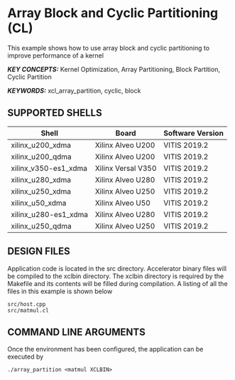 Array Block and Cyclic Partitioning (CL)
======================

This example shows how to use array block and cyclic partitioning to improve performance of a kernel

***KEY CONCEPTS:*** Kernel Optimization, Array Partitioning, Block Partition, Cyclic Partition

***KEYWORDS:*** xcl_array_partition, cyclic, block

## SUPPORTED SHELLS
Shell | Board             | Software Version
---------|-------------------|-----------------
xilinx_u200_xdma|Xilinx Alveo U200|VITIS 2019.2
xilinx_u200_qdma|Xilinx Alveo U200|VITIS 2019.2
xilinx_v350-es1_xdma|Xilinx Versal V350|VITIS 2019.2
xilinx_u280_xdma|Xilinx Alveo U280|VITIS 2019.2
xilinx_u250_xdma|Xilinx Alveo U250|VITIS 2019.2
xilinx_u50_xdma|Xilinx Alveo U50|VITIS 2019.2
xilinx_u280-es1_xdma|Xilinx Alveo U280|VITIS 2019.2
xilinx_u250_qdma|Xilinx Alveo U250|VITIS 2019.2


##  DESIGN FILES
Application code is located in the src directory. Accelerator binary files will be compiled to the xclbin directory. The xclbin directory is required by the Makefile and its contents will be filled during compilation. A listing of all the files in this example is shown below

```
src/host.cpp
src/matmul.cl
```

##  COMMAND LINE ARGUMENTS
Once the environment has been configured, the application can be executed by
```
./array_partition <matmul XCLBIN>
```


